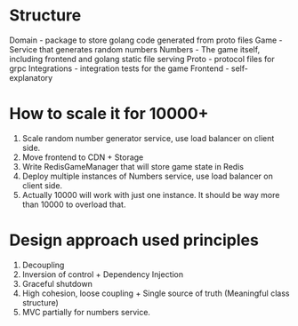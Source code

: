 # Structure
Domain - package to store golang code generated from proto files
Game - Service that generates random numbers
Numbers - The game itself, including frontend and golang static file serving
Proto - protocol files for grpc
Integrations - integration tests for the game
Frontend - self-explanatory

# How to scale it for 10000+

1. Scale random number generator service, use load balancer on client side.
2. Move frontend to CDN + Storage
3. Write RedisGameManager that will store game state in Redis
4. Deploy multiple instances of Numbers service, use load balancer on client side.
5. Actually 10000 will work with just one instance. It should be way more than 10000 to overload that.

# Design approach used principles

1. Decoupling
2. Inversion of control + Dependency Injection
3. Graceful shutdown
4. High cohesion, loose coupling + Single source of truth (Meaningful class structure)
5. MVC partially for numbers service.